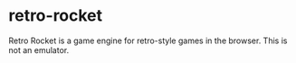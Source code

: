 # retro-rocket
Retro Rocket is a game engine for retro-style games in the browser. This is not an emulator.
